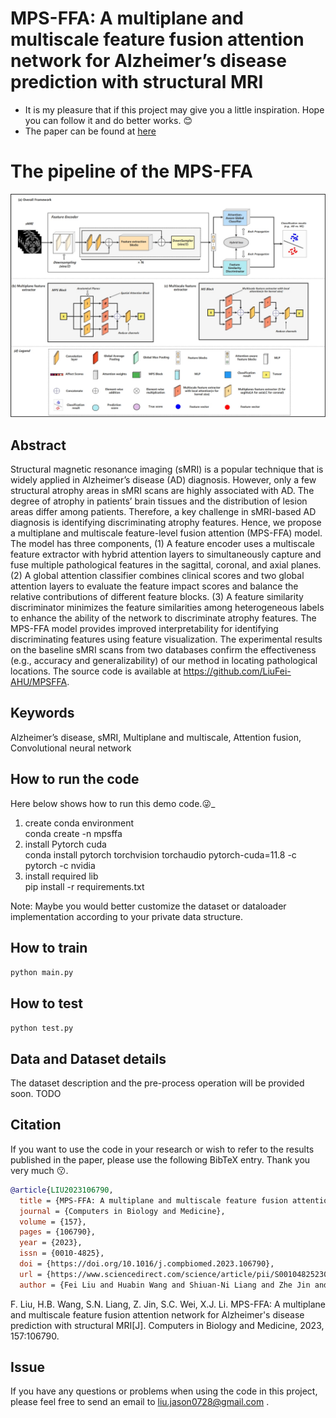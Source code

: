 # MPS-FFA: A multiplane and multiscale feature fusion attention network for Alzheimer’s disease prediction with structural MRI

 - It is my pleasure that if this project may give you a little inspiration. Hope you can follow it and do better works. :blush:
 - The paper can be found at [here](https://www.sciencedirect.com/science/article/abs/pii/S001048252300255X)

# The pipeline of the MPS-FFA
![Pipeline of the MPSFFA](overall_framework.jpg)

## Abstract 
Structural magnetic resonance imaging (sMRI) is a popular technique that is widely applied in Alzheimer’s disease (AD) diagnosis. However, only a few structural atrophy areas in sMRI scans are highly associated with AD. The degree of atrophy in patients’ brain tissues and the distribution of lesion areas differ among patients. Therefore, a key challenge in sMRI-based AD diagnosis is identifying discriminating atrophy features. Hence, we propose a multiplane and multiscale feature-level fusion attention (MPS-FFA) model. The model has three components, (1) A feature encoder uses a multiscale feature extractor with hybrid attention layers to simultaneously capture and fuse multiple pathological features in the sagittal, coronal, and axial planes. (2) A global attention classifier combines clinical scores and two global attention layers to evaluate the feature impact scores and balance the relative contributions of different feature blocks. (3) A feature similarity discriminator minimizes the feature similarities among heterogeneous labels to enhance the ability of the network to discriminate atrophy features. The MPS-FFA model provides improved interpretability for identifying discriminating features using feature visualization. The experimental results on the baseline sMRI scans from two databases confirm the effectiveness (e.g., accuracy and generalizability) of our method in locating pathological locations. The source code is available at https://github.com/LiuFei-AHU/MPSFFA.

## Keywords
Alzheimer’s disease, sMRI, Multiplane and multiscale, Attention fusion, Convolutional neural network


## How to run the code
Here below shows how to run this demo code.:stuck_out_tongue_winking_eye:_
1. create conda environment <br>
conda create -n mpsffa
2. install Pytorch cuda <br>
conda install pytorch torchvision torchaudio pytorch-cuda=11.8 -c pytorch -c nvidia
3. install required lib<br>
pip install -r requirements.txt

Note: Maybe you would better customize the dataset or dataloader implementation according to your private data structure.

## How to train
```python main.py```

## How to test
```python test.py```

## Data and Dataset details
The dataset description and the pre-process operation will be provided soon.
TODO


## Citation

If you want to use the code in your research or wish to refer to the results published in the paper, please use the following BibTeX entry. Thank you very much :kissing:.

```BibTeX
@article{LIU2023106790,
  title = {MPS-FFA: A multiplane and multiscale feature fusion attention network for Alzheimer’s disease prediction with structural MRI},
  journal = {Computers in Biology and Medicine},
  volume = {157},
  pages = {106790},
  year = {2023},
  issn = {0010-4825},
  doi = {https://doi.org/10.1016/j.compbiomed.2023.106790},
  url = {https://www.sciencedirect.com/science/article/pii/S001048252300255X},
  author = {Fei Liu and Huabin Wang and Shiuan-Ni Liang and Zhe Jin and Shicheng Wei and Xuejun Li},
```
F. Liu, H.B. Wang, S.N. Liang, Z. Jin, S.C. Wei, X.J. Li. MPS-FFA: A multiplane and multiscale feature fusion attention network for Alzheimer's disease prediction with structural MRI[J]. Computers in Biology and Medicine, 2023, 157:106790.

## Issue
If you have any questions or problems when using the code in this project, please feel free to send an email to <liu.jason0728@gmail.com> .

